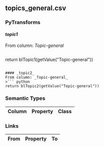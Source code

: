 ## topics_general.csv

### PyTransforms
#### _topic1_
From column: _Topic-general_
>``` python
return blTopic1(getValue("Topic-general"))
```

#### _topic2_
From column: _Topic-general_
>``` python
return blTopic2(getValue("Topic-general"))
```


### Semantic Types
| Column | Property | Class |
|  ----- | -------- | ----- |


### Links
| From | Property | To |
|  --- | -------- | ---|
